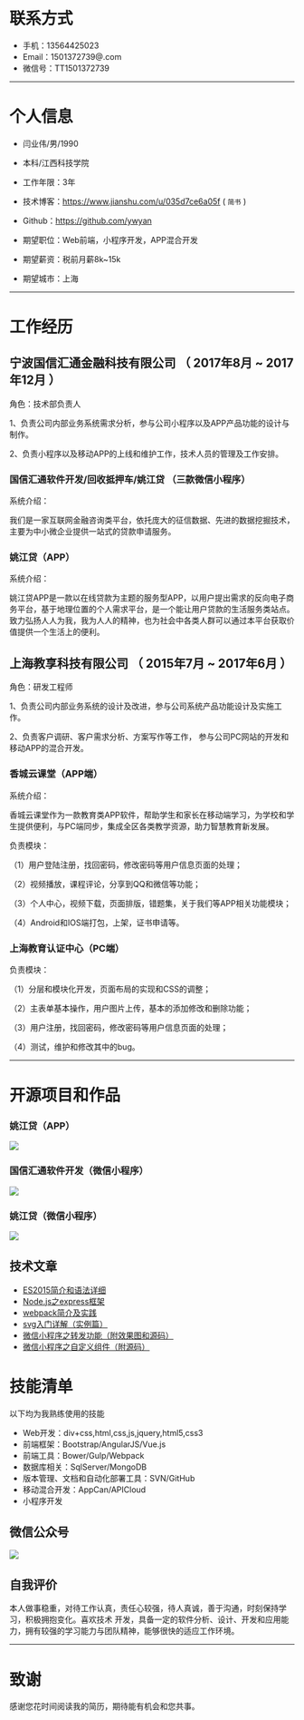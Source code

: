 # 联系方式

- 手机：13564425023
- Email：1501372739@.com
- 微信号：TT1501372739

---

# 个人信息

 - 闫业伟/男/1990 
 - 本科/江西科技学院 
 - 工作年限：3年
 - 技术博客：https://www.jianshu.com/u/035d7ce6a05f ( ``` 简书 ```  )
 - Github：https://github.com/ywyan

 - 期望职位：Web前端，小程序开发，APP混合开发
 - 期望薪资：税前月薪8k~15k 
 - 期望城市：上海

---

# 工作经历

## 宁波国信汇通金融科技有限公司 （ 2017年8月 ~ 2017年12月 ）

角色：技术部负责人

1、负责公司内部业务系统需求分析，参与公司小程序以及APP产品功能的设计与制作。

2、负责小程序以及移动APP的上线和维护工作，技术人员的管理及工作安排。

### 国信汇通软件开发/回收抵押车/姚江贷  （三款微信小程序）

系统介绍：

我们是一家互联网金融咨询类平台，依托庞大的征信数据、先进的数据挖掘技术，主要为中小微企业提供一站式的贷款申请服务。


### 姚江贷（APP）

系统介绍：

姚江贷APP是一款以在线贷款为主题的服务型APP，以用户提出需求的反向电子商务平台，基于地理位置的个人需求平台，是一个能让用户贷款的生活服务类站点。致力弘扬人人为我，我为人人的精神，也为社会中各类人群可以通过本平台获取价值提供一个生活上的便利。


 
## 上海教享科技有限公司  （ 2015年7月 ~ 2017年6月 ）

角色：研发工程师

1、负责公司内部业务系统的设计及改进，参与公司系统产品功能设计及实施工作。

2、负责客户调研、客户需求分析、方案写作等工作， 参与公司PC网站的开发和移动APP的混合开发。

### 香城云课堂（APP端）

系统介绍：

香城云课堂作为一款教育类APP软件，帮助学生和家长在移动端学习，为学校和学生提供便利，与PC端同步，集成全区各类教学资源，助力智慧教育新发展。

负责模块：

（1）用户登陆注册，找回密码，修改密码等用户信息页面的处理；

（2）视频播放，课程评论，分享到QQ和微信等功能；

（3）个人中心，视频下载，页面排版，错题集，关于我们等APP相关功能模块；

（4）Android和IOS端打包，上架，证书申请等。


### 上海教育认证中心（PC端）

负责模块：

（1）分层和模块化开发，页面布局的实现和CSS的调整；

（2）主表单基本操作，用户图片上传，基本的添加修改和删除功能；

（3）用户注册，找回密码，修改密码等用户信息页面的处理；

（4）测试，维护和修改其中的bug。

---

# 开源项目和作品

### 姚江贷（APP）

 ![](https://upload-images.jianshu.io/upload_images/4041074-c97aa3b8566e3a22.png?imageMogr2/auto-orient/strip%7CimageView2/2/w/1240)
 
 ### 国信汇通软件开发（微信小程序）
 
 ![](https://upload-images.jianshu.io/upload_images/4041074-da1e57e4ea75e1ef.png?imageMogr2/auto-orient/strip%7CimageView2/2/w/1240)
 
 ### 姚江贷（微信小程序）
 
 ![](https://upload-images.jianshu.io/upload_images/4041074-8b58976ac59ab412.jpg?imageMogr2/auto-orient/strip%7CimageView2/2/w/1240)


## 技术文章
 
- [ES2015简介和语法详细](https://www.jianshu.com/p/220a54f7adce)
- [Node.js之express框架](https://www.jianshu.com/p/4a2928c27aa2)  
- [webpack简介及实践](https://www.jianshu.com/p/32205106fb1d)  
- [svg入门详解（实例篇）](https://www.jianshu.com/p/8ddb4ba85594)  
- [微信小程序之转发功能（附效果图和源码）](https://www.jianshu.com/p/c7b1925cd3c1)  
- [微信小程序之自定义组件（附源码）](https://www.jianshu.com/p/5e7da13f1a3a)  




# 技能清单

以下均为我熟练使用的技能

- Web开发：div+css,html,css,js,jquery,html5,css3
- 前端框架：Bootstrap/AngularJS/Vue.js
- 前端工具：Bower/Gulp/Webpack
- 数据库相关：SqlServer/MongoDB
- 版本管理、文档和自动化部署工具：SVN/GitHub
- 移动混合开发：AppCan/APICloud
- 小程序开发


## 微信公众号

![](https://upload-images.jianshu.io/upload_images/4041074-b29f05836f3bfc75.jpg?imageMogr2/auto-orient/strip%7CimageView2/2/w/1240)

## 自我评价

本人做事稳重，对待工作认真，责任心较强，待人真诚，善于沟通，时刻保持学习，积极拥抱变化。喜欢技术 开发，具备一定的软件分析、设计、开发和应用能力，拥有较强的学习能力与团队精神，能够很快的适应工作环境。



---



# 致谢
感谢您花时间阅读我的简历，期待能有机会和您共事。

